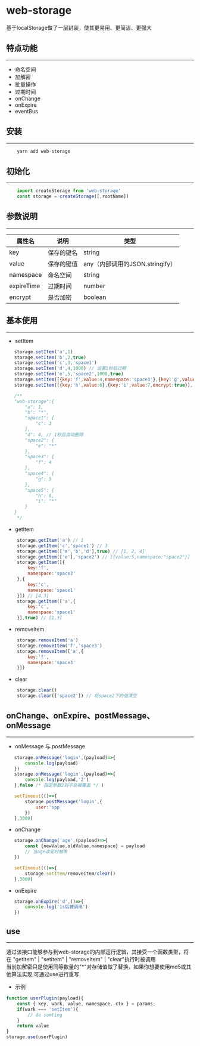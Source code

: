 # web-storage

基于localStorage做了一层封装，使其更易用、更简洁、更强大

## 特点功能

---

 - 命名空间
 - 加解密
 - 批量操作
 - 过期时间
 - onChange
 - onExpire
 - eventBus

## 安装

---

```js
    yarn add web-storage
```

## 初始化

---

```ts
    import createStorage from 'web-storage'
    const storage = createStorage([,rootName])
```

## 参数说明

---

 | 属性名 | 说明 | 类型 | 
 | --- | --- | --- | 
 | key | 保存的键名 | string | 
 | value | 保存的键值 | any（内部调用的JSON.stringify） | 
 | namespace | 命名空间 | string |
 | expireTime | 过期时间 | number | 
 | encrypt | 是否加密 | boolean |


## 基本使用

---

 - setItem

 ```js
    storage.setItem('a',1)
    storage.setItem('b',2,true)
    storage.setItem('c',3,'space1')
    storage.setItem('d',4,1000) // 设置1秒后过期
    storage.setItem('e',5,'space2',1000,true)
    storage.setItem([{key:'f',value:4,namespace:'space3'},{key:'g',value:5,namespace:'space4'}])
    storage.setItem([{key:'h',value:6},{key:'i',value:7,encrypt:true}],'space5')

    /**
    "web-storage":{
        "a": 1,
        "b": "*",
        "space1": {
            "c": 3
        },
        "d": 4, // 1秒后自动删除
        "space2": {
            "e": "*"
        },
        "space3": {
            "f": 4
        },
        "space4": {
            "g": 5
        },
        "space5": {
            "h": 6,
            "i": "*"
        }
    }
     */
 ```

- getItem

```js
    storage.getItem('a') // 1
    storage.getItem('c','space1') // 3
    storage.getItem(['a','b','d'],true) // [1, 2, 4]
    storage.getItem(['e'],'space2') // [{value:5,namespace:"space2"}]
    storage.getItem([{
        key:'f',
        namespace:'space3'
    },{
        key:'c',
        namespace:'space1'
    }]) // [4,3]
    storage.getItem(['a',{
        key:'c',
        namespace:'space1'
    }],true) // [1,3]

```

- removeItem

```js
    storage.removeItem('a') 
    storage.removeItem('f','space3')
    storage.removeItem(['a',{
        key:'f',
        namespace:'space3'
    }])
```

- clear

```js
    storage.clear()
    storage.clear(['space2']) // 将space2下的值清空
```

## onChange、onExpire、postMessage、onMessage

---

 - onMessage 与 postMessage

 ```js
    storage.onMessage('login',(payload)=>{
        console.log(payload)
    })
    storage.onMessage('login',(payload)=>{
        console.log(payload,'2')
    },false /* 指定参数2则不会被覆盖 */ )

    setTimeout(()=>{
        storage.postMessage('login',{
            user:'spp'
        })
    },3000)
 ```

 - onChange

 ```js
    storage.onChange('age',(payload)=>{
        const {newValue,oldValue,namespace} = payload
        // 当age改变时触发
    })

    setTimeout(()=>{
        storage.setItem/removeItem/clear()
    },3000)

 ```

 - onExpire

 ```js
    storage.onExpire('d',()=>{
        console.log('1s后被调用')
    })
 ```

## use

---

  通过该接口能够参与到web-storage的内部运行逻辑，其接受一个函数类型，将在 "getItem" | "setItem" | "removeItem" | "clear"执行时被调用  
  当前加解密只是使用同等数量的"*"对存储值做了替换，如果你想要使用md5或其他算法实现,可通过use进行重写

- 示例

```js
function userPlugin(payload){
    const { key, wark, value, namespace, ctx } = params;
    if(wark === 'setItem'){
        // do somting
    }
    return value
}
storage.use(userPlugin)
```



